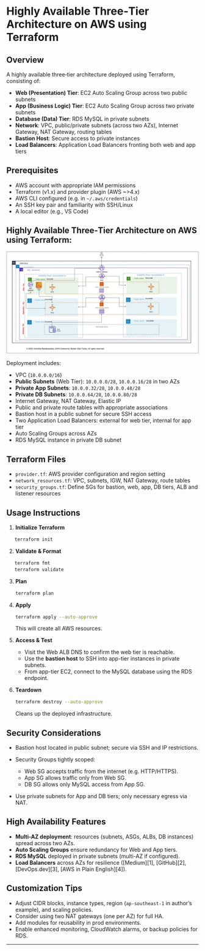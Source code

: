 
# Highly Available Three‑Tier Architecture on AWS using Terraform
## Overview

A highly available three‑tier architecture deployed using Terraform, consisting of:

- **Web (Presentation) Tier**: EC2 Auto Scaling Group across two public subnets
- **App (Business Logic) Tier**: EC2 Auto Scaling Group across two private subnets
- **Database (Data) Tier**: RDS MySQL in private subnets
- **Network**: VPC, public/private subnets (across two AZs), Internet Gateway, NAT Gateway, routing tables
- **Bastion Host**: Secure access to private instances
- **Load Balancers**: Application Load Balancers fronting both web and app tiers

## Prerequisites

- AWS account with appropriate IAM permissions
- Terraform (v1.x) and provider plugin (AWS ~>4.x)
- AWS CLI configured (e.g. in `~/.aws/credentials`)
- An SSH key pair and familiarity with SSH/Linux
- A local editor (e.g., VS Code)

## Highly Available Three‑Tier Architecture on AWS using Terraform:
![Three Tier Architecture](images/architecture.webp)

Deployment includes:

- VPC (`10.0.0.0/16`)
- **Public Subnets** (Web Tier): `10.0.0.0/28`, `10.0.0.16/28` in two AZs
- **Private App Subnets**: `10.0.0.32/28`, `10.0.0.48/28`
- **Private DB Subnets**: `10.0.0.64/28`, `10.0.0.80/28`
- Internet Gateway, NAT Gateway, Elastic IP
- Public and private route tables with appropriate associations
- Bastion host in a public subnet for secure SSH access
- Two Application Load Balancers: external for web tier, internal for app tier
- Auto Scaling Groups across AZs
- RDS MySQL instance in private DB subnet 

## Terraform Files

- `provider.tf`: AWS provider configuration and region setting
- `network_resources.tf`: VPC, subnets, IGW, NAT Gateway, route tables
- `security_groups.tf`: Define SGs for bastion, web, app, DB tiers, ALB and listener resources

## Usage Instructions

1. **Initialize Terraform**

```bash
   terraform init
````

2. **Validate & Format**

```bash
   terraform fmt
   terraform validate
```

3. **Plan**

   ```bash
   terraform plan
   ```

4. **Apply**

   ```bash
   terraform apply --auto-approve
   ```

   This will create all AWS resources.

5. **Access & Test**

   * Visit the Web ALB DNS to confirm the web tier is reachable.
   * Use the **bastion host** to SSH into app-tier instances in private subnets.
   * From app-tier EC2, connect to the MySQL database using the RDS endpoint.

6. **Teardown**

   ```bash
   terraform destroy --auto-approve
   ```

   Cleans up the deployed infrastructure.

## Security Considerations

* Bastion host located in public subnet; secure via SSH and IP restrictions.
* Security Groups tightly scoped:

  * Web SG accepts traffic from the internet (e.g. HTTP/HTTPS).
  * App SG allows traffic only from Web SG.
  * DB SG allows only MySQL access from App SG.
* Use private subnets for App and DB tiers; only necessary egress via NAT.

## High Availability Features

* **Multi-AZ deployment**: resources (subnets, ASGs, ALBs, DB instances) spread across two AZs.
* **Auto Scaling Groups** ensure redundancy for Web and App tiers.
* **RDS MySQL** deployed in private subnets (multi-AZ if configured).
* **Load Balancers** across AZs for resilience ([Medium][1], [GitHub][2], [DevOps.dev][3], [AWS in Plain English][4]).

## Customization Tips

* Adjust CIDR blocks, instance types, region (`ap‑southeast‑1` in author’s example), and scaling policies.
* Consider using two NAT gateways (one per AZ) for full HA.
* Add modules for reusability in prod environments.
* Enable enhanced monitoring, CloudWatch alarms, or backup policies for RDS.

---
